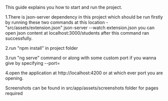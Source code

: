 This guide explains you how to start and run the project.

1.There is json-server dependency in this project which should be run firstly by running these two commands at this     location -"src/assets/extension.json"
    json-server --watch extension.json
    you can open json content at localhost:3000/students after this command ran successfully.
    
2.run "npm install" in project folder

3.run "ng serve" command or along with some custom port if you wanna give by specifying --port= <port-number>
  
4.open the application at http://localhost:4200 or at which ever port you are opening.


Screenshots can be found in  src/app/assets/screenshots folder for pages required

